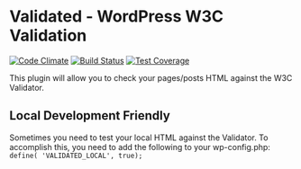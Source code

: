 # Validated - WordPress W3C Validation
[![Code Climate](https://codeclimate.com/github/allan23/validated/badges/gpa.svg)](https://codeclimate.com/github/allan23/validated)
[![Build Status](https://travis-ci.org/allan23/validated.svg?branch=master)](https://travis-ci.org/allan23/validated)
[![Test Coverage](https://codeclimate.com/github/allan23/validated/badges/coverage.svg)](https://codeclimate.com/github/allan23/validated/coverage)

This plugin will allow you to check your pages/posts HTML against the W3C Validator.

## Local Development Friendly
Sometimes you need to test your local HTML against the Validator. To accomplish this, you need to add the following to your wp-config.php:
```define( 'VALIDATED_LOCAL', true);```